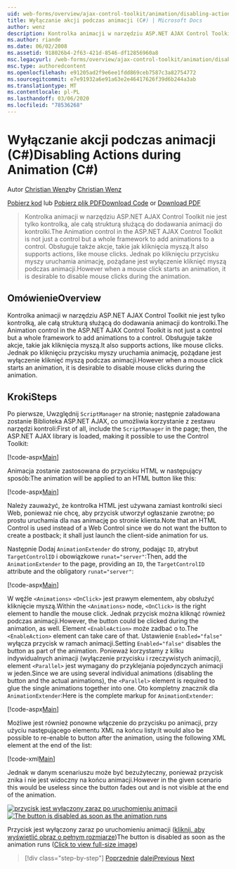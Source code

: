 ```yaml
---
uid: web-forms/overview/ajax-control-toolkit/animation/disabling-actions-during-animation-cs
title: Wyłączanie akcji podczas animacji (C#) | Microsoft Docs
author: wenz
description: Kontrolka animacji w narzędziu ASP.NET AJAX Control Toolkit nie jest tylko kontrolką, ale całą strukturą służącą do dodawania animacji do kontrolki. Obsługuje również akcję...
ms.author: riande
ms.date: 06/02/2008
ms.assetid: 918026b4-2f63-421d-8546-df12856960a8
msc.legacyurl: /web-forms/overview/ajax-control-toolkit/animation/disabling-actions-during-animation-cs
msc.type: authoredcontent
ms.openlocfilehash: e91205ad2f9e6ee1fdd869ceb7587c3a82754772
ms.sourcegitcommit: e7e91932a6e91a63e2e46417626f39d6b244a3ab
ms.translationtype: MT
ms.contentlocale: pl-PL
ms.lasthandoff: 03/06/2020
ms.locfileid: "78536268"
---
```

# <a name="disabling-actions-during-animation-c"></a><span data-ttu-id="e8bcc-104">Wyłączanie akcji podczas animacji (C#)</span><span class="sxs-lookup"><span data-stu-id="e8bcc-104">Disabling Actions during Animation (C#)</span></span>

<span data-ttu-id="e8bcc-105">Autor [Christian Wenz](https://github.com/wenz)</span><span class="sxs-lookup"><span data-stu-id="e8bcc-105">by [Christian Wenz](https://github.com/wenz)</span></span>

<span data-ttu-id="e8bcc-106">[Pobierz kod](https://download.microsoft.com/download/f/9/a/f9a26acd-8df4-4484-8a18-199e4598f411/Animation7.cs.zip) lub [Pobierz plik PDF](https://download.microsoft.com/download/6/7/1/6718d452-ff89-4d3f-a90e-c74ec2d636a3/animation7CS.pdf)</span><span class="sxs-lookup"><span data-stu-id="e8bcc-106">[Download Code](https://download.microsoft.com/download/f/9/a/f9a26acd-8df4-4484-8a18-199e4598f411/Animation7.cs.zip) or [Download PDF](https://download.microsoft.com/download/6/7/1/6718d452-ff89-4d3f-a90e-c74ec2d636a3/animation7CS.pdf)</span></span>

> <span data-ttu-id="e8bcc-107">Kontrolka animacji w narzędziu ASP.NET AJAX Control Toolkit nie jest tylko kontrolką, ale całą strukturą służącą do dodawania animacji do kontrolki.</span><span class="sxs-lookup"><span data-stu-id="e8bcc-107">The Animation control in the ASP.NET AJAX Control Toolkit is not just a control but a whole framework to add animations to a control.</span></span> <span data-ttu-id="e8bcc-108">Obsługuje także akcje, takie jak kliknięcia myszą.</span><span class="sxs-lookup"><span data-stu-id="e8bcc-108">It also supports actions, like mouse clicks.</span></span> <span data-ttu-id="e8bcc-109">Jednak po kliknięciu przycisku myszy uruchamia animację, pożądane jest wyłączenie kliknięć myszą podczas animacji.</span><span class="sxs-lookup"><span data-stu-id="e8bcc-109">However when a mouse click starts an animation, it is desirable to disable mouse clicks during the animation.</span></span>

## <a name="overview"></a><span data-ttu-id="e8bcc-110">Omówienie</span><span class="sxs-lookup"><span data-stu-id="e8bcc-110">Overview</span></span>

<span data-ttu-id="e8bcc-111">Kontrolka animacji w narzędziu ASP.NET AJAX Control Toolkit nie jest tylko kontrolką, ale całą strukturą służącą do dodawania animacji do kontrolki.</span><span class="sxs-lookup"><span data-stu-id="e8bcc-111">The Animation control in the ASP.NET AJAX Control Toolkit is not just a control but a whole framework to add animations to a control.</span></span> <span data-ttu-id="e8bcc-112">Obsługuje także akcje, takie jak kliknięcia myszą.</span><span class="sxs-lookup"><span data-stu-id="e8bcc-112">It also supports actions, like mouse clicks.</span></span> <span data-ttu-id="e8bcc-113">Jednak po kliknięciu przycisku myszy uruchamia animację, pożądane jest wyłączenie kliknięć myszą podczas animacji.</span><span class="sxs-lookup"><span data-stu-id="e8bcc-113">However when a mouse click starts an animation, it is desirable to disable mouse clicks during the animation.</span></span>

## <a name="steps"></a><span data-ttu-id="e8bcc-114">Kroki</span><span class="sxs-lookup"><span data-stu-id="e8bcc-114">Steps</span></span>

<span data-ttu-id="e8bcc-115">Po pierwsze, Uwzględnij `ScriptManager` na stronie; następnie załadowana zostanie Biblioteka ASP.NET AJAX, co umożliwia korzystanie z zestawu narzędzi kontroli:</span><span class="sxs-lookup"><span data-stu-id="e8bcc-115">First of all, include the `ScriptManager` in the page; then, the ASP.NET AJAX library is loaded, making it possible to use the Control Toolkit:</span></span>

[!code-aspx[Main](disabling-actions-during-animation-cs/samples/sample1.aspx)]

<span data-ttu-id="e8bcc-116">Animacja zostanie zastosowana do przycisku HTML w następujący sposób:</span><span class="sxs-lookup"><span data-stu-id="e8bcc-116">The animation will be applied to an HTML button like this:</span></span>

[!code-aspx[Main](disabling-actions-during-animation-cs/samples/sample2.aspx)]

<span data-ttu-id="e8bcc-117">Należy zauważyć, że kontrolka HTML jest używana zamiast kontrolki sieci Web, ponieważ nie chcę, aby przycisk utworzył ogłaszanie zwrotne; po prostu uruchamia dla nas animację po stronie klienta.</span><span class="sxs-lookup"><span data-stu-id="e8bcc-117">Note that an HTML Control is used instead of a Web Control since we do not want the button to create a postback; it shall just launch the client-side animation for us.</span></span>

<span data-ttu-id="e8bcc-118">Następnie Dodaj `AnimationExtender` do strony, podając `ID`, atrybut `TargetControlID` i obowiązkowe `runat="server"`:</span><span class="sxs-lookup"><span data-stu-id="e8bcc-118">Then, add the `AnimationExtender` to the page, providing an `ID`, the `TargetControlID` attribute and the obligatory `runat="server"`:</span></span>

[!code-aspx[Main](disabling-actions-during-animation-cs/samples/sample3.aspx)]

<span data-ttu-id="e8bcc-119">W węźle `<Animations>` `<OnClick>` jest prawym elementem, aby obsłużyć kliknięcie myszą.</span><span class="sxs-lookup"><span data-stu-id="e8bcc-119">Within the `<Animations>` node, `<OnClick>` is the right element to handle the mouse click.</span></span> <span data-ttu-id="e8bcc-120">Jednak przycisk można kliknąć również podczas animacji.</span><span class="sxs-lookup"><span data-stu-id="e8bcc-120">However, the button could be clicked during the animation, as well.</span></span> <span data-ttu-id="e8bcc-121">Element `<EnableAction>` może zadbać o to.</span><span class="sxs-lookup"><span data-stu-id="e8bcc-121">The `<EnableAction>` element can take care of that.</span></span> <span data-ttu-id="e8bcc-122">Ustawienie `Enabled="false"` wyłącza przycisk w ramach animacji.</span><span class="sxs-lookup"><span data-stu-id="e8bcc-122">Setting `Enabled="false"` disables the button as part of the animation.</span></span> <span data-ttu-id="e8bcc-123">Ponieważ korzystamy z kilku indywidualnych animacji (wyłączenie przycisku i rzeczywistych animacji), element `<Parallel>` jest wymagany do przyklejania pojedynczych animacji w jeden.</span><span class="sxs-lookup"><span data-stu-id="e8bcc-123">Since we are using several individual animations (disabling the button and the actual animations), the `<Parallel>` element is required to glue the single animations together into one.</span></span> <span data-ttu-id="e8bcc-124">Oto kompletny znacznik dla `AnimationExtender`:</span><span class="sxs-lookup"><span data-stu-id="e8bcc-124">Here is the complete markup for `AnimationExtender`:</span></span>

[!code-aspx[Main](disabling-actions-during-animation-cs/samples/sample4.aspx)]

<span data-ttu-id="e8bcc-125">Możliwe jest również ponowne włączenie do przycisku po animacji, przy użyciu następującego elementu XML na końcu listy:</span><span class="sxs-lookup"><span data-stu-id="e8bcc-125">It would also be possible to re-enable to button after the animation, using the following XML element at the end of the list:</span></span>

[!code-xml[Main](disabling-actions-during-animation-cs/samples/sample5.xml)]

<span data-ttu-id="e8bcc-126">Jednak w danym scenariuszu może być bezużyteczny, ponieważ przycisk znika i nie jest widoczny na końcu animacji.</span><span class="sxs-lookup"><span data-stu-id="e8bcc-126">However in the given scenario this would be useless since the button fades out and is not visible at the end of the animation.</span></span>

<span data-ttu-id="e8bcc-127">[![przycisk jest wyłączony zaraz po uruchomieniu animacji](disabling-actions-during-animation-cs/_static/image2.png)](disabling-actions-during-animation-cs/_static/image1.png)</span><span class="sxs-lookup"><span data-stu-id="e8bcc-127">[![The button is disabled as soon as the animation runs](disabling-actions-during-animation-cs/_static/image2.png)](disabling-actions-during-animation-cs/_static/image1.png)</span></span>

<span data-ttu-id="e8bcc-128">Przycisk jest wyłączony zaraz po uruchomieniu animacji ([kliknij, aby wyświetlić obraz o pełnym rozmiarze](disabling-actions-during-animation-cs/_static/image3.png))</span><span class="sxs-lookup"><span data-stu-id="e8bcc-128">The button is disabled as soon as the animation runs ([Click to view full-size image](disabling-actions-during-animation-cs/_static/image3.png))</span></span>

> [!div class="step-by-step"]
> <span data-ttu-id="e8bcc-129">[Poprzednie](animating-in-response-to-user-interaction-cs.md)
> [dalej](triggering-an-animation-in-another-control-cs.md)</span><span class="sxs-lookup"><span data-stu-id="e8bcc-129">[Previous](animating-in-response-to-user-interaction-cs.md)
[Next](triggering-an-animation-in-another-control-cs.md)</span></span>
